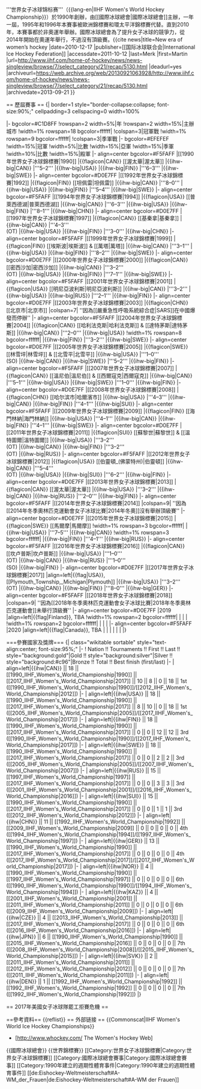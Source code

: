 '''世界女子冰球锦标赛'''（{{lang-en|IIHF Women's World Hockey Championship}}）於1990年創辦，由[[國際冰球總會|國際冰球總會]]主辦，一年一屆，1995年和1996年本賽事被歐洲錦標賽和環太平洋錦標賽代替。直到2010年，本賽事都於非奧運年舉辦。國際冰球總會為了提升女子冰球的競爭力，從2014年開始在奧運年舉行，不過沒有頂級賽。<ref name=Merk>{{cite news|title=New era of women’s hockey |date=2010-12-17 |publisher=[[国际冰球联合会|International Ice Hockey Federation]] |accessdate=2011-10-12 |last=Merk |first=Martin |url=http://www.iihf.com/home-of-hockey/news/news-singleview/browse/7/select_category/21/recap/5130.html |deadurl=yes |archiveurl=https://web.archive.org/web/20130921063928/http://www.iihf.com/home-of-hockey/news/news-singleview/browse/7/select_category/21/recap/5130.html |archivedate=2013-09-21 }}</ref>

== 歷屆賽事 ==
{| border=1 style="border-collapse:collapse; font-size:90%;" cellpadding=3 cellspacing=0 width=100%

|- bgcolor=#C1D8FF
!rowspan=2 width=5%|年
!rowspan=2 width=15%|主辦城市
!width=1% rowspan=18 bgcolor=ffffff|
!colspan=3|冠軍戰
!width=1% rowspan=9 bgcolor=ffffff|
!colspan=3|季軍戰
|- bgcolor=#EFEFEF
!width=15%|冠軍
!width=5%|比數
!width=15%|亞軍
!width=15%|季軍
!width=10%|比數
!width=15%|殿軍
|- align=center bgcolor=#F5FAFF
|[[1990年世界女子冰球錦標賽|1990]]
|{{flagicon|CAN}} [[渥太華|渥太華]]
|{{ihw-big|CAN}}
|'''5–2'''
|{{Ihw-big|USA}}
|{{ihw-big|FIN}}
|'''6–3'''
|{{ihw-big|SWE}}
|- align=center bgcolor=#D0E7FF
|[[1992年世界女子冰球錦標賽|1992]]
|{{flagicon|FIN}} [[坦佩雷|坦佩雷]]
|{{ihw-big|CAN}}
|'''8–0'''
|{{ihw-big|USA}}
|{{ihw-big|FIN}}
|'''5–4'''
|{{ihw-big|SWE}}
|- align=center bgcolor=#F5FAFF
|[[1994年世界女子冰球錦標賽|1994]]
|{{flagicon|USA}} [[普萊西德湖|普萊西德湖]]
|{{ihw-big|CAN}}
|'''6–3'''
|{{ihw-big|USA}}
|{{ihw-big|FIN}}
|'''8–1'''
|{{ihw-big|CHN}}
|- align=center bgcolor=#D0E7FF
|[[1997年世界女子冰球錦標賽|1997]]
|{{flagicon|CAN}} [[基秦拿|基秦拿]]
|{{ihw-big|CAN}}
|'''4–3''' <br> (OT)
|{{ihw-big|USA}}
|{{ihw-big|FIN}}
|'''3–0'''
|{{ihw-big|CHN}}
|- align=center bgcolor=#F5FAFF
|[[1999年世界女子冰球錦標賽|1999]]
|{{flagicon|FIN}} [[埃斯波|埃斯波]] & [[萬塔|萬塔]]
|{{ihw-big|CAN}}
|'''3–1'''
|{{ihw-big|USA}}
|{{ihw-big|FIN}}
|'''8–2'''
|{{ihw-big|SWE}}
|- align=center bgcolor=#D0E7FF
|[[2000年世界女子冰球錦標賽|2000]]
|{{flagicon|CAN}} [[密西沙加|密西沙加]]
|{{ihw-big|CAN}}
|'''3–2''' <br> (OT)
|{{ihw-big|USA}}
|{{ihw-big|FIN}}
|'''7–1'''
|{{ihw-big|SWE}}
|- align=center bgcolor=#F5FAFF
|[[2001年世界女子冰球錦標賽|2001]]
|{{flagicon|USA}} [[明尼亞波利斯|明尼亞波利斯]]
|{{ihw-big|CAN}}
|'''3–2'''
|{{ihw-big|USA}}
|{{ihw-big|RUS}}
|'''2–1'''
|{{ihw-big|FIN}}
|- align=center bgcolor=#D0E7FF
|[[2003年世界女子冰球錦標賽|2003]]
|{{flagicon|CHN}} [[北京市|北京市]]
|colspan=7| ''因為[[嚴重急性呼吸系統綜合症|SARS]]在中國爆發而停辦''
|- align=center bgcolor=#F5FAFF
|[[2004年世界女子冰球錦標賽|2004]]
|{{flagicon|CAN}} [[哈利法克斯|哈利法克斯]] & [[達特茅斯|達特茅斯]]
|{{ihw-big|CAN}}
|'''2–0'''
|{{ihw-big|USA}}
!width=1% rowspan=8 bgcolor=ffffff|
|{{ihw-big|FIN}}
|'''3–2'''
|{{ihw-big|SWE}}
|- align=center bgcolor=#D0E7FF
|[[2005年世界女子冰球錦標賽|2005]]
|{{flagicon|SWE}} [[林雪坪|林雪坪]] & [[北雪平|北雪平]]
|{{ihw-big|USA}}
|'''1–0''' <br> (SO)
|{{ihw-big|CAN}}
|{{ihw-big|SWE}}
|'''5–2'''
|{{ihw-big|FIN}}
|- align=center bgcolor=#F5FAFF
|[[2007年世界女子冰球錦標賽|2007]]
|{{flagicon|CAN}} [[溫尼伯|溫尼伯]] & [[西爾寇克|西爾寇克]]
|{{ihw-big|CAN}}
|'''5–1'''
|{{ihw-big|USA}}
|{{ihw-big|SWE}}
|'''1–0'''
|{{ihw-big|FIN}}
|- align=center bgcolor=#D0E7FF
|[[2008年世界女子冰球錦標賽|2008]]
|{{flagicon|CHN}} [[哈尔滨市|哈爾濱市]]
|{{ihw-big|USA}}
|'''4–3'''
|{{ihw-big|CAN}}
|{{ihw-big|FIN}}
|'''4–1'''
|{{ihw-big|SUI}}
|- align=center bgcolor=#F5FAFF
|[[2009年世界女子冰球錦標賽|2009]]
|{{flagicon|FIN}} [[海門林納|海門林納]]
|{{ihw-big|USA}}
|'''4–1'''
|{{ihw-big|CAN}}
|{{ihw-big|FIN}}
|'''4–1'''
|{{ihw-big|SWE}}
|- align=center bgcolor=#D0E7FF
|[[2011年世界女子冰球錦標賽|2011]]
|{{flagicon|SUI}} [[蘇黎世|蘇黎世]] & [[溫特圖爾|溫特圖爾]]
|{{ihw-big|USA}}
|'''3–2''' <br> (OT)
|{{ihw-big|CAN}}
|{{ihw-big|FIN}}
|'''3–2''' <br> (OT)
|{{ihw-big|RUS}}
|- align=center bgcolor=#F5FAFF
|[[2012年世界女子冰球錦標賽|2012]]
|{{flagicon|USA}} [[伯靈頓_(佛蒙特州)|伯靈頓]]
|{{ihw-big|CAN}}
|'''5–4''' <br> (OT)
|{{ihw-big|USA}}
|{{ihw-big|SUI}}
|'''6–2'''
|{{ihw-big|FIN}}
|- align=center bgcolor=#D0E7FF
|[[2013年世界女子冰球錦標賽|2013]]
|{{flagicon|CAN}} [[渥太華|渥太華]]
|{{ihw-big|USA}}
|'''3–2'''
|{{ihw-big|CAN}}
|{{ihw-big|RUS}}
|'''2–0'''
|{{ihw-big|FIN}}
|- align=center bgcolor=#F5FAFF
|[[2014年世界女子冰球錦標賽|2014]]
|colspan=9| ''因為[[2014年冬季奧林匹克運動會女子冰球比賽|2014年冬奧]]沒有舉辦頂級賽''
|- align=center bgcolor=#D0E7FF
|[[2015年世界女子冰球錦標賽|2015]]
|{{flagicon|SWE}} [[馬爾摩|馬爾摩]]
!width=1% rowspan=3 bgcolor=ffffff|
|{{ihw-big|USA}}
|'''7–5'''
|{{ihw-big|CAN}}
!width=1% rowspan=3 bgcolor=ffffff|
|{{ihw-big|FIN}}
|'''4–1'''
|{{ihw-big|RUS}}
|- align=center bgcolor=#F5FAFF
|[[2016年世界女子冰球錦標賽|2016]]
|{{flagicon|CAN}} [[坎卢普斯|坎卢普斯]]
|{{ihw-big|USA}}
|'''1–0''' <br> (OT)
|{{ihw-big|CAN}}
|{{ihw-big|RUS}}
|'''1–0''' <br> (SO)
|{{ihw-big|FIN}}
|- align=center bgcolor=#D0E7FF
|[[2017年世界女子冰球錦標賽|2017]]
|align=left|{{flag|USA}}, [[Plymouth_Township,_Michigan|Plymouth]]
|{{ihw-big|USA}}
|'''3–2'''<br> (OT)
|{{ihw-big|CAN}}
|{{ihw-big|FIN}}
|'''8–0'''
|{{ihw-big|GER}}
|- align=center bgcolor=#F5FAFF
|[[2018年世界女子冰球錦標賽|2018]]
|colspan=9| ''因為[[2018年冬季奧林匹克運動會女子冰球比賽|2018年冬季奧林匹克運動會]]未舉行頂級賽''
|- align=center bgcolor=#D0E7FF
|<!--[[2019_IIHF_Women's_World_Championship|2019]]-->2019
|align=left|{{flag|Finland}}, TBA
!width=1% rowspan=2 bgcolor=ffffff|
|
|
|
!width=1% rowspan=2 bgcolor=ffffff|
|
|
|
|- align=center bgcolor=#F5FAFF
|<!--[[2020_IIHF_Women's_World_Championship|2020]]-->2020
|align=left|{{flag|Canada}}, TBA
|
|
|
|
|
|
|}

===參賽國家及獎牌===
{| class="wikitable sortable" style="text-align:center; font-size:95%;"
|-
! Nation !! Tournaments !! First !! Last !! style="background:gold"|Gold !! style="background:silver"|Silver !! style="background:#c96"|Bronze !! Total !! Best finish (first/last)
|-
| align=left|{{ihw|CAN}} || 18 || [[1990_IIHF_Women's_World_Championship|1990]] || [[2017_IIHF_Women's_World_Championship|2017]] || 10 || 8 || 0 || 18 || 1st ([[1990_IIHF_Women's_World_Championship|1990]]/[[2012_IIHF_Women's_World_Championship|2012]])
|-
| align=left|{{ihw|USA}} || 18 || [[1990_IIHF_Women's_World_Championship|1990]] || [[2017_IIHF_Women's_World_Championship|2017]] || 8 || 10 || 0 || 18 || 1st ([[2005_IIHF_Women's_World_Championship|2005]]/[[2017_IIHF_Women's_World_Championship|2017]])
|-
| align=left|{{ihw|FIN}} || 18 || [[1990_IIHF_Women's_World_Championship|1990]] || [[2017_IIHF_Women's_World_Championship|2017]] || 0 || 0 || 12 || 12 || 3rd ([[1990_IIHF_Women's_World_Championship|1990]]/[[2017_IIHF_Women's_World_Championship|2017]])
|-
| align=left|{{ihw|SWE}} || 18 || [[1990_IIHF_Women's_World_Championship|1990]] || [[2017_IIHF_Women's_World_Championship|2017]] || 0 || 0 || 2 || 2 || 3rd ([[2005_IIHF_Women's_World_Championship|2005]]/[[2007_IIHF_Women's_World_Championship|2007]])
|-
| align=left|{{ihw|RUS}} || 15 || [[1997_IIHF_Women's_World_Championship|1997]] || [[2017_IIHF_Women's_World_Championship|2017]] || 0 || 0 || 3 || 3 || 3rd ([[2001_IIHF_Women's_World_Championship|2001]]/[[2016_IIHF_Women's_World_Championship|2016]])
|-
| align=left|{{ihw|SUI}} || 15 || [[1990_IIHF_Women's_World_Championship|1990]] || [[2017_IIHF_Women's_World_Championship|2017]] || 0 || 0 || 1 || 1 || 3rd ([[2012_IIHF_Women's_World_Championship|2012]])
|-
| align=left|{{ihw|CHN}} || 11 || [[1992_IIHF_Women's_World_Championship|1992]] || [[2009_IIHF_Women's_World_Championship|2009]] || 0 || 0 || 0 || 0 || 4th ([[1994_IIHF_Women's_World_Championship|1994]]/[[1997_IIHF_Women's_World_Championship|1997]])
|-
| align=left|{{ihw|GER}} || 13 || [[1990_IIHF_Women's_World_Championship|1990]] || [[2017_IIHF_Women's_World_Championship|2017]] || 0 || 0 || 0 || 0 || 4th ([[2017_IIHF_Women's_World_Championship|2017]]/[[2017_IIHF_Women's_World_Championship|2017]])
|-
| align=left|{{ihw|NOR}} || 4 || [[1990_IIHF_Women's_World_Championship|1990]] || [[1997_IIHF_Women's_World_Championship|1997]] || 0 || 0 || 0 || 0 || 6th ([[1990_IIHF_Women's_World_Championship|1990]]/[[1994_IIHF_Women's_World_Championship|1994]])
|-
| align=left|{{ihw|KAZ}} || 4 || [[2001_IIHF_Women's_World_Championship|2001]] || [[2011_IIHF_Women's_World_Championship|2011]] || 0 || 0 || 0 || 0 || 6th ([[2009_IIHF_Women's_World_Championship|2009]])
|-
| align=left|{{ihw|CZE}} || 4 || [[2013_IIHF_Women's_World_Championship|2013]] || [[2017_IIHF_Women's_World_Championship|2017]] || 0 || 0 || 0 || 0 || 6th ([[2016_IIHF_Women's_World_Championship|2016]])
|-
| align=left|{{ihw|JPN}} || 6 || [[1990_IIHF_Women's_World_Championship|1990]] || [[2015_IIHF_Women's_World_Championship|2016]] || 0 || 0 || 0 || 0 || 7th ([[2008_IIHF_Women's_World_Championship|2008]]/[[2015_IIHF_Women's_World_Championship|2015]])
|-
| align=left|{{ihw|SVK}} || 2 || [[2011_IIHF_Women's_World_Championship|2011]] || [[2012_IIHF_Women's_World_Championship|2012]] || 0 || 0 || 0 || 0 || 7th ([[2011_IIHF_Women's_World_Championship|2011]])
|-
| align=left|{{ihw|DEN}} || 1 || [[1992_IIHF_Women's_World_Championship|1992]] || [[1992_IIHF_Women's_World_Championship|1992]] || 0 || 0 || 0 || 0 || 7th ([[1992_IIHF_Women's_World_Championship|1992]])
|}

== 2017年美國女子冰球隊罷工拒賽危機 ==

==參考資料==
{{reflist}}
== 外部链接 ==
{{Commonscat|IIHF Women's World Ice Hockey Championships}}

* [http://www.whockey.com/ The Women's Hockey Web]

{{國際冰球總會}}
{{世界錦標賽}}
[[Category:世界女子冰球錦標賽|Category:世界女子冰球錦標賽]]
[[Category:國際冰球總會賽事|Category:國際冰球總會賽事]]
[[Category:1990年建立的週期性體育事件|Category:1990年建立的週期性體育事件]]
[[de:Eishockey-Weltmeisterschaft#A-WM_der_Frauen|de:Eishockey-Weltmeisterschaft#A-WM der Frauen]]